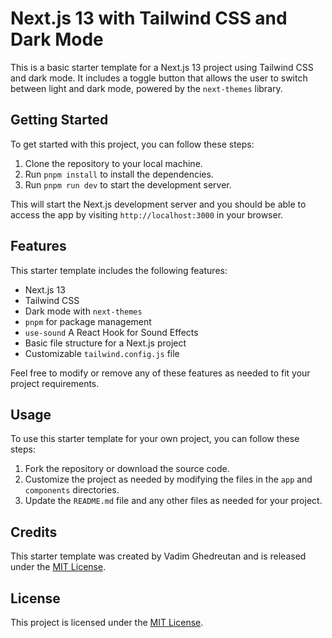 # Next.js 13 with Tailwind CSS and Dark Mode

This is a basic starter template for a Next.js 13 project using Tailwind CSS and dark mode. It includes a toggle button that allows the user to switch between light and dark mode, powered by the `next-themes` library.

## Getting Started

To get started with this project, you can follow these steps:

1. Clone the repository to your local machine.
2. Run `pnpm install` to install the dependencies.
3. Run `pnpm run dev` to start the development server.

This will start the Next.js development server and you should be able to access the app by visiting `http://localhost:3000` in your browser.

## Features

This starter template includes the following features:

- Next.js 13
- Tailwind CSS
- Dark mode with `next-themes`
- `pnpm` for package management
- `use-sound` A React Hook for Sound Effects
- Basic file structure for a Next.js project
- Customizable `tailwind.config.js` file

Feel free to modify or remove any of these features as needed to fit your project requirements.

## Usage

To use this starter template for your own project, you can follow these steps:

1. Fork the repository or download the source code.
2. Customize the project as needed by modifying the files in the `app` and `components` directories.
3. Update the `README.md` file and any other files as needed for your project.

## Credits

This starter template was created by Vadim Ghedreutan and is released under the [MIT License](https://opensource.org/licenses/MIT).

## License

This project is licensed under the [MIT License](https://opensource.org/licenses/MIT).
